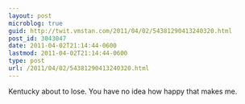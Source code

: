 ```yaml
---
layout: post
microblog: true
guid: http://twit.vmstan.com/2011/04/02/54381290413240320.html
post_id: 3043047
date: 2011-04-02T21:14:44-0600
lastmod: 2011-04-02T21:14:44-0600
type: post
url: /2011/04/02/54381290413240320.html
---
```

Kentucky about to lose. You have no idea how happy that makes me.

